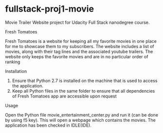 # fullstack-proj1-movie
Movie Trailer Website project for Udacity Full Stack nanodegree course. 


Fresh Tomatoes

Fresh Tomatoes is a website for keeping all my favorite movies in one place for me to showcase them to my subscribers.
The website includes a list of movies, along with their tag lines and the associated youtube trailers.
The website only keeps the favorite movies and are in no particular order of ranking



Installation 

1. Ensure that Python 2.7 is installed on the machine that is used to access the application. 
2. Keep all Python files in the same folder to ensure that all dependencies of Fresh Tomatoes app are accessible upon request



Usage

Open the Python file movie_entertainment_center.py and run it (can be done by using f5 key). 
This will open a webpage which contains the movies. The application has been checked in IDLE(IDE). 
